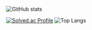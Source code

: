 ![GitHub stats](https://github-readme-stats.vercel.app/api?username=kangsm0903&show_icons=true&theme=radical)

[![Solved.ac Profile](http://mazassumnida.wtf/api/generate_badge?boj=kangsm0903)](https://solved.ac/kangsm0903) 
![Top Langs](https://github-readme-stats.vercel.app/api/top-langs/?username=kangsm0903&layout=compact&theme=highcontrast)

<!--
**kangsm0903/kangsm0903** is a ✨ _special_ ✨ repository because its `README.md` (this file) appears on your GitHub profile.

Here are some ideas to get you started:

- 🔭 I’m currently working on ...
- 🌱 I’m currently learning ...
- 👯 I’m looking to collaborate on ...
- 🤔 I’m looking for help with ...
- 💬 Ask me about ...
- 📫 How to reach me: ...
- 😄 Pronouns: ...
- ⚡ Fun fact: ...
-->
